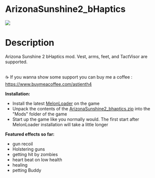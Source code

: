 # ArizonaSunshine2_bHaptics
<img src="https://cdn.akamai.steamstatic.com/steam/apps/1540210/header.jpg">

# Description

Arizona Sunshine 2 bHaptics mod. Vest, arms, feet, and TactVisor are supported.</br></br>

☕ If you wanna show some support you can buy me a coffee : https://www.buymeacoffee.com/astienth4

**Installation:**
* Install the latest [MelonLoader](https://github.com/HerpDerpinstine/MelonLoader/releases/latest/download/MelonLoader.Installer.exe) on the game
* Unpack the contents of the [ArizonaSunshine2_bhaptics.zip](https://github.com/Astienth/ArizonaSunshine2_bHaptics/releases/download/1.2/ArizonaSunshine2_bhaptics.zip) into the "Mods" folder of the game
* Start up the game like you normally would. The first start after MelonLoader installation will take a little longer

**Featured effects so far:**
* gun recoil
* Holstering guns
* getting hit by zombies
* heart beat on low health
* healing
* petting Buddy
